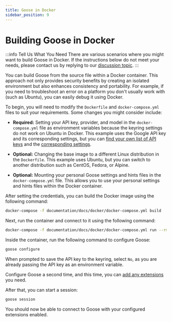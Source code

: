 ```yaml
---
title: Goose in Docker
sidebar_position: 9
---
```


# Building Goose in Docker

:::info Tell Us What You Need
There are various scenarios where you might want to build Goose in Docker. If the instructions below do not meet your needs, please contact us by replying to our [discussion topic](https://github.com/block/goose/discussions/1496).
:::


You can build Goose from the source file within a Docker container. This approach not only provides security benefits by creating an isolated environment but also enhances consistency and portability. For example, if you need to troubleshoot an error on a platform you don't usually work with (such as Ubuntu), you can easily debug it using Docker.

To begin, you will need to modify the `Dockerfile` and `docker-compose.yml` files to suit your requirements. Some changes you might consider include:

- **Required:** Setting your API key, provider, and model in the `docker-compose.yml` file as environment variables because the keyring settings do not work on Ubuntu in Docker. This example uses the Google API key and its corresponding settings, but you can [find your own list of API keys](https://github.com/block/goose/blob/main/ui/desktop/src/components/settings/models/hardcoded_stuff.tsx) and the [corresponding settings](https://github.com/block/goose/blob/main/ui/desktop/src/components/settings/models/hardcoded_stuff.tsx).

- **Optional:** Changing the base image to a different Linux distribution in the `Dockerfile`. This example uses Ubuntu, but you can switch to another distribution such as CentOS, Fedora, or Alpine.

- **Optional:** Mounting your personal Goose settings and hints files in the `docker-compose.yml` file. This allows you to use your personal settings and hints files within the Docker container.

 

After setting the credentials, you can build the Docker image using the following command:

```bash
docker-compose -f documentation/docs/docker/docker-compose.yml build
```

Next, run the container and connect to it using the following command:

```bash
docker-compose -f documentation/docs/docker/docker-compose.yml run --rm goose-cli
```

Inside the container, run the following command to configure Goose:

```bash
goose configure
```

When prompted to save the API key to the keyring, select `No`, as you are already passing the API key as an environment variable.

Configure Goose a second time, and this time, you can [add any extensions](/docs/getting-started/using-extensions) you need.

After that, you can start a session:

```bash
goose session
```

You should now be able to connect to Goose with your configured extensions enabled.